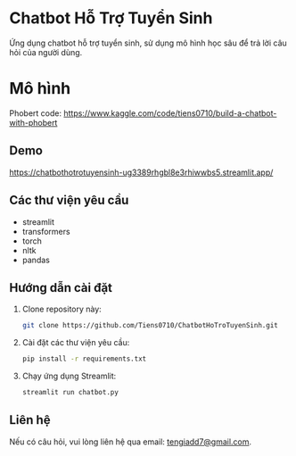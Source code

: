# Chatbot Hỗ Trợ Tuyển Sinh

Ứng dụng chatbot hỗ trợ tuyển sinh, sử dụng mô hình học sâu để trả lời câu hỏi của người dùng.

# Mô hình
Phobert
code: https://www.kaggle.com/code/tiens0710/build-a-chatbot-with-phobert


## Demo
https://chatbothotrotuyensinh-ug3389rhgbl8e3rhiwwbs5.streamlit.app/

## Các thư viện yêu cầu

- streamlit
- transformers
- torch
- nltk
- pandas

## Hướng dẫn cài đặt

1. Clone repository này:
    ```bash
    git clone https://github.com/Tiens0710/ChatbotHoTroTuyenSinh.git
    ```

2. Cài đặt các thư viện yêu cầu:
    ```bash
    pip install -r requirements.txt
    ```

3. Chạy ứng dụng Streamlit:
    ```bash
    streamlit run chatbot.py
    ```

## Liên hệ

Nếu có câu hỏi, vui lòng liên hệ qua email: <tengiadd7@gmail.com>.
